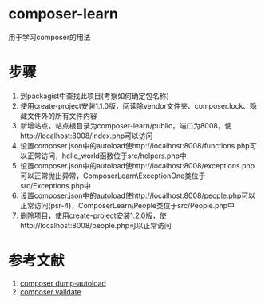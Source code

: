 # composer-learn
用于学习composer的用法

# 步骤
1. 到packagist中查找此项目(考察如何确定包名称)
2. 使用create-project安装1.1.0版，阅读除vendor文件夹、composer.lock、隐藏文件外的所有文件内容
3. 新增站点，站点根目录为composer-learn/public，端口为8008，使http://localhost:8008/index.php可以访问
4. 设置composer.json中的autoload使http://localhost:8008/functions.php可以正常访问，hello_world函数位于src/helpers.php中
5. 设置composer.json中的autoload使http://localhost:8008/exceptions.php可以正常抛出异常，ComposerLearn\ExceptionOne类位于src/Exceptions.php中
6. 设置composer.json中的autoload使http://localhost:8008/people.php可以正常访问(psr-4)，ComposerLearn\People类位于src/People.php中
7. 删除项目，使用create-project安装1.2.0版，使http://localhost:8008/people.php可以正常访问

# 参考文献
1. [composer dump-autoload](https://getcomposer.org/doc/03-cli.md#dump-autoload)
2. [composer validate](https://getcomposer.org/doc/03-cli.md#validate)
